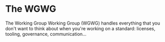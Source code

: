 
# The WGWG

The Working Group Working Group (WGWG) handles everything that you don't want to think about 
when you're working on a standard: licenses, tooling, governance, communication…
